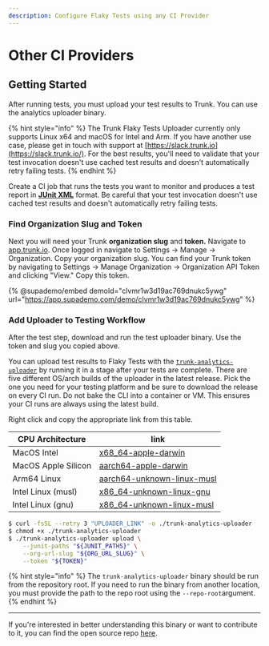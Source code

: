 ```yaml
---
description: Configure Flaky Tests using any CI Provider
---
```


# Other CI Providers

## Getting Started

After running tests, you must upload your test results to Trunk. You can use the analytics uploader binary.

{% hint style="info" %}
The Trunk Flaky Tests Uploader currently only supports Linux x64 and macOS for Intel and Arm. If you have another use case, please get in touch with support at [https://slack.trunk.io](https://slack.trunk.io/). For the best results, you'll need to validate that your test invocation doesn't use cached test results and doesn't automatically retry failing tests.
{% endhint %}

Create a CI job that runs the tests you want to monitor and produces a test report in [**JUnit XML**](https://github.com/testmoapp/junitxml) format. Be careful that your test invocation doesn't use cached test results and doesn't automatically retry failing tests.

### Find Organization Slug and Token

Next you will need your Trunk **organization slug** and **token.** Navigate to [app.trunk.io](http://app.trunk.io). Once logged in navigate to Settings -> Manage -> Organization. Copy your organization slug. You can find your Trunk token by navigating to Settings → Manage Organization → Organization API Token and clicking "View." Copy this token.

{% @supademo/embed demoId="clvmr1w3d19ac769dnukc5ywg" url="https://app.supademo.com/demo/clvmr1w3d19ac769dnukc5ywg" %}

### Add Uploader to Testing Workflow

After the test step, download and run the test uploader binary. Use the token and slug you copied above.

You can upload test results to Flaky Tests with
the [`trunk-analytics-uploader`](https://github.com/trunk-io/analytics-uploader) by running it in a stage after
your tests are complete. There are five different OS/arch builds of the uploader in the latest release.
Pick the one you need for your testing platform and be sure to download the release on every CI run.
Do not bake the CLI into a container or VM. This ensures your CI runs are always using the latest build.

Right click and copy the appropriate link from this table.

| CPU Architecture    | link                                                                                                                                                   |
|---------------------|--------------------------------------------------------------------------------------------------------------------------------------------------------|
| MacOS Intel         | [x68_64-apple-darwin](https://github.com/trunk-io/analytics-cli/releases/latest/download/trunk-analytics-cli-x86_64-apple-darwin.tar.gz)               |
| MacOS Apple Silicon | [aarch64-apple-darwin](https://github.com/trunk-io/analytics-cli/releases/latest/download/trunk-analytics-cli-aarch64-apple-darwin.tar.gz)             |
| Arm64 Linux         | [aarch64-unknown-linux-musl](https://github.com/trunk-io/analytics-cli/releases/latest/download/trunk-analytics-cli-aarch64-unknown-linux-musl.tar.gz) |
| Intel Linux (musl)  | [x86_64-unknown-linux-gnu](https://github.com/trunk-io/analytics-cli/releases/latest/download/trunk-analytics-cli-x86_64-unknown-linux-gnu.tar.gz)     |
| Intel Linux (gnu)   | [x86_64-unknown-linux-musl](https://github.com/trunk-io/analytics-cli/releases/latest/download/trunk-analytics-cli-x86_64-unknown-linux-musl.tar.gz)   |


```bash
$ curl -fsSL --retry 3 "UPLOADER_LINK" -o ./trunk-analytics-uploader
$ chmod +x ./trunk-analytics-uploader
$ ./trunk-analytics-uploader upload \
    --junit-paths "${JUNIT_PATHS}" \
    --org-url-slug "${ORG_URL_SLUG}" \
    --token "${TOKEN}"
```

{% hint style="info" %}
The `trunk-analytics-uploader` binary should be run from the repository root. If you need to run the binary from another location, you must provide the path to the repo root using the `--repo-root`argument.
{% endhint %}

***

If you're interested in better understanding this binary or want to contribute to it, you can find the open source repo [here](https://github.com/trunk-io/analytics-cli).
